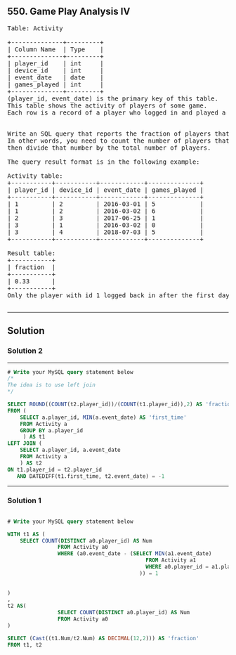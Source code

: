 ## 550. Game Play Analysis IV

<pre>
Table: Activity

+--------------+---------+
| Column Name  | Type    |
+--------------+---------+
| player_id    | int     |
| device_id    | int     |
| event_date   | date    |
| games_played | int     |
+--------------+---------+
(player_id, event_date) is the primary key of this table.
This table shows the activity of players of some game.
Each row is a record of a player who logged in and played a number of games (possibly 0) before logging out on some day using some device.
 

Write an SQL query that reports the fraction of players that logged in again on the day after the day they first logged in, rounded to 2 decimal places. 
In other words, you need to count the number of players that logged in for at least two consecutive days starting from their first login date, 
then divide that number by the total number of players.

The query result format is in the following example:

Activity table:
+-----------+-----------+------------+--------------+
| player_id | device_id | event_date | games_played |
+-----------+-----------+------------+--------------+
| 1         | 2         | 2016-03-01 | 5            |
| 1         | 2         | 2016-03-02 | 6            |
| 2         | 3         | 2017-06-25 | 1            |
| 3         | 1         | 2016-03-02 | 0            |
| 3         | 4         | 2018-07-03 | 5            |
+-----------+-----------+------------+--------------+

Result table:
+-----------+
| fraction  |
+-----------+
| 0.33      |
+-----------+
Only the player with id 1 logged back in after the first day he had logged in so the answer is 1/3 = 0.33

</pre>

------------------------------------------------------------------------------
## Solution

### Solution 2
------------------------------------------------------------------------------
```sql
# Write your MySQL query statement below
/*
The idea is to use left join
*/

SELECT ROUND((COUNT(t2.player_id))/(COUNT(t1.player_id)),2) AS 'fraction'
FROM (
    SELECT a.player_id, MIN(a.event_date) AS 'first_time'
    FROM Activity a
    GROUP BY a.player_id
     ) AS t1
LEFT JOIN (
    SELECT a.player_id, a.event_date
    FROM Activity a
    ) AS t2
ON t1.player_id = t2.player_id
   AND DATEDIFF(t1.first_time, t2.event_date) = -1

```
------------------------------------------------------------------------------
### Solution 1
```sql

# Write your MySQL query statement below

WITH t1 AS (
    SELECT COUNT(DISTINCT a0.player_id) AS Num
                FROM Activity a0
                WHERE (a0.event_date - (SELECT MIN(a1.event_date)
                                            FROM Activity a1
                                            WHERE a0.player_id = a1.player_id
                                          )) = 1
                                           
                                           
)
,
t2 AS(
                SELECT COUNT(DISTINCT a0.player_id) AS Num
                FROM Activity a0   
)

SELECT (Cast((t1.Num/t2.Num) AS DECIMAL(12,2))) AS 'fraction'
FROM t1, t2


```
